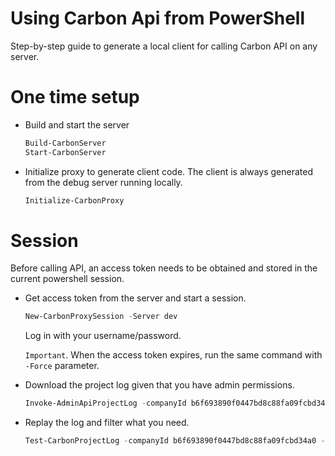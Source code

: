 # Using Carbon Api from PowerShell
Step-by-step guide to generate a local client for calling Carbon API on any server.

# One time setup
- Build and start the server
    ```PowerShell
    Build-CarbonServer
    Start-CarbonServer
    ```

- Initialize proxy to generate client code. The client is always generated from the debug server running locally.
    ```PowerShell
    Initialize-CarbonProxy
    ```

# Session
Before calling API, an access token needs to be obtained and stored in the current powershell session.

- Get access token from the server and start a session.
    ```PowerShell
    New-CarbonProxySession -Server dev
    ```
    Log in with your username/password.

    `Important`. When the access token expires, run the same command with `-Force` parameter.

- Download the project log given that you have admin permissions.
    ```PowerShell
    Invoke-AdminApiProjectLog -companyId b6f693890f0447bd8c88fa09fcbd34a0 -modelId 46 | Save-CarbonProjectLog
    ```

- Replay the log and filter what you need.
    ```PowerShell
    Test-CarbonProjectLog -companyId b6f693890f0447bd8c88fa09fcbd34a0 -modelId 46 -Filter b676d62e8488591d59e02a25f6fb29ee
    ```